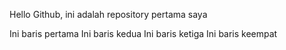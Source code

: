 Hello Github, ini adalah repository pertama saya 

Ini baris pertama
Ini baris kedua
Ini baris ketiga 
Ini baris keempat
